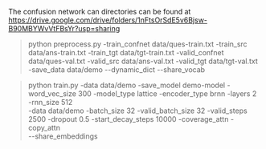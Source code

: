 The confusion network can directories can be found at https://drive.google.com/drive/folders/1nFtsOrSdE5v6Bjsw-B90MBYWvVtFBsYr?usp=sharing



> python preprocess.py -train_confnet data/ques-train.txt -train_src data/ans-train.txt -train_tgt data/tgt-train.txt -valid_confnet data/ques-val.txt -valid_src data/ans-val.txt -valid_tgt data/tgt-val.txt -save_data data/demo --dynamic_dict --share_vocab


> python train.py -data data/demo -save_model demo-model -word_vec_size 300 -model_type lattice -encoder_type brnn -layers 2 -rnn_size 512 \
-data data/demo -batch_size 32 -valid_batch_size 32 -valid_steps 2500 -dropout 0.5 -start_decay_steps 10000 -coverage_attn -copy_attn \
--share_embeddings
